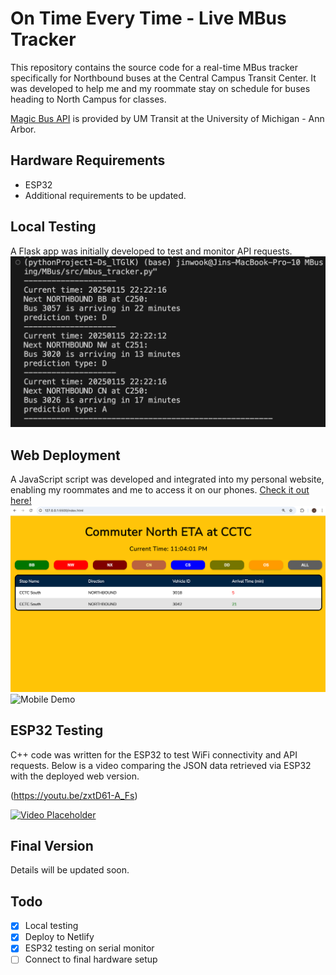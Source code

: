 # On Time Every Time - Live MBus Tracker

This repository contains the source code for a real-time MBus tracker specifically for Northbound buses at the Central Campus Transit Center. It was developed to help me and my roommate stay on schedule for buses heading to North Campus for classes.

[Magic Bus API](https://mbus.ltp.umich.edu/home) is provided by UM Transit at the University of Michigan - Ann Arbor.

## Hardware Requirements
- ESP32
- Additional requirements to be updated.

## Local Testing
A Flask app was initially developed to test and monitor API requests.
![Testing Image](/assets/images/old/testing.png)

## Web Deployment
A JavaScript script was developed and integrated into my personal website, enabling my roommates and me to access it on our phones. [Check it out here!](https://jinwook-shin.netlify.app/templates/bus-prediction)
![Web Image](/assets/images/final/WideScreen.png)
![Mobile Demo](/assets/images/final/MobileDemo.gif)

## ESP32 Testing
C++ code was written for the ESP32 to test WiFi connectivity and API requests. Below is a video comparing the JSON data retrieved via ESP32 with the deployed web version.

(https://youtu.be/zxtD61-A_Fs)

[![Video Placeholder](https://img.youtube.com/vi/zxtD61-A_Fs/0.jpg)](https://youtu.be/zxtD61-A_Fs)

## Final Version
Details will be updated soon.

## Todo

- [x] Local testing
- [x] Deploy to Netlify
- [x] ESP32 testing on serial monitor
- [ ] Connect to final hardware setup
